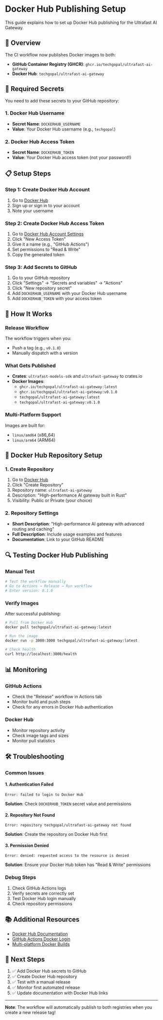 # Docker Hub Publishing Setup

This guide explains how to set up Docker Hub publishing for the Ultrafast AI Gateway.

## 🐳 Overview

The CI workflow now publishes Docker images to both:
- **GitHub Container Registry (GHCR)**: `ghcr.io/techgopal/ultrafast-ai-gateway`
- **Docker Hub**: `techgopal/ultrafast-ai-gateway`

## 🔑 Required Secrets

You need to add these secrets to your GitHub repository:

### 1. Docker Hub Username
- **Secret Name**: `DOCKERHUB_USERNAME`
- **Value**: Your Docker Hub username (e.g., `techgopal`)

### 2. Docker Hub Access Token
- **Secret Name**: `DOCKERHUB_TOKEN`
- **Value**: Your Docker Hub access token (not your password!)

## 📋 Setup Steps

### Step 1: Create Docker Hub Account
1. Go to [Docker Hub](https://hub.docker.com)
2. Sign up or sign in to your account
3. Note your username

### Step 2: Create Docker Hub Access Token
1. Go to [Docker Hub Account Settings](https://hub.docker.com/settings/security)
2. Click "New Access Token"
3. Give it a name (e.g., "GitHub Actions")
4. Set permissions to "Read & Write"
5. Copy the generated token

### Step 3: Add Secrets to GitHub
1. Go to your GitHub repository
2. Click "Settings" → "Secrets and variables" → "Actions"
3. Click "New repository secret"
4. Add `DOCKERHUB_USERNAME` with your Docker Hub username
5. Add `DOCKERHUB_TOKEN` with your access token

## 🚀 How It Works

### Release Workflow
The workflow triggers when you:
- Push a tag (e.g., `v0.1.0`)
- Manually dispatch with a version

### What Gets Published
- **Crates**: `ultrafast-models-sdk` and `ultrafast-gateway` to crates.io
- **Docker Images**: 
  - `ghcr.io/techgopal/ultrafast-ai-gateway:latest`
  - `ghcr.io/techgopal/ultrafast-ai-gateway:v0.1.0`
  - `techgopal/ultrafast-ai-gateway:latest`
  - `techgopal/ultrafast-ai-gateway:v0.1.0`

### Multi-Platform Support
Images are built for:
- `linux/amd64` (x86_64)
- `linux/arm64` (ARM64)

## 📝 Docker Hub Repository Setup

### 1. Create Repository
1. Go to [Docker Hub](https://hub.docker.com)
2. Click "Create Repository"
3. Repository name: `ultrafast-ai-gateway`
4. Description: "High-performance AI gateway built in Rust"
5. Visibility: Public or Private (your choice)

### 2. Repository Settings
- **Short Description**: "High-performance AI gateway with advanced routing and caching"
- **Full Description**: Include usage examples and features
- **Documentation**: Link to your GitHub README

## 🔍 Testing Docker Hub Publishing

### Manual Test
```bash
# Test the workflow manually
# Go to Actions → Release → Run workflow
# Enter version: 0.1.0
```

### Verify Images
After successful publishing:
```bash
# Pull from Docker Hub
docker pull techgopal/ultrafast-ai-gateway:latest

# Run the image
docker run -p 3000:3000 techgopal/ultrafast-ai-gateway:latest

# Check health
curl http://localhost:3000/health
```

## 📊 Monitoring

### GitHub Actions
- Check the "Release" workflow in Actions tab
- Monitor build and push steps
- Check for any errors in Docker Hub authentication

### Docker Hub
- Monitor repository activity
- Check image tags and sizes
- Monitor pull statistics

## 🛠️ Troubleshooting

### Common Issues

#### 1. Authentication Failed
```
Error: failed to login to Docker Hub
```
**Solution**: Check `DOCKERHUB_TOKEN` secret value and permissions

#### 2. Repository Not Found
```
Error: repository techgopal/ultrafast-ai-gateway not found
```
**Solution**: Create the repository on Docker Hub first

#### 3. Permission Denied
```
Error: denied: requested access to the resource is denied
```
**Solution**: Ensure your Docker Hub token has "Read & Write" permissions

### Debug Steps
1. Check GitHub Actions logs
2. Verify secrets are correctly set
3. Test Docker Hub login manually
4. Check repository permissions

## 📚 Additional Resources

- [Docker Hub Documentation](https://docs.docker.com/docker-hub/)
- [GitHub Actions Docker Login](https://github.com/docker/login-action)
- [Multi-platform Docker Builds](https://docs.docker.com/build/building/multi-platform/)

## 🎯 Next Steps

1. ✅ Add Docker Hub secrets to GitHub
2. ✅ Create Docker Hub repository
3. ✅ Test with a manual release
4. ✅ Monitor first automated release
5. ✅ Update documentation with Docker Hub links

---

**Note**: The workflow will automatically publish to both registries when you create a new release tag!
